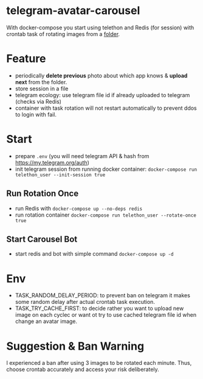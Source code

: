 # telegram-avatar-carousel

With docker-compose you start using telethon and Redis (for session) with crontab task of rotating images 
from a [folder](telethon_user/src/data_avatars).

# Feature
- periodically **delete previous** photo about which app knows & **upload next** from the folder.
- store session in a file
- telegram ecology: use telegram file id if already uploaded to telegram (checks via Redis)
- container with task rotation will not restart automatically to prevent ddos to login with fail. 

# Start
- prepare `.env` (you will need telegram API & hash from https://my.telegram.org/auth)
- init telegram session from running docker container: 
`docker-compose run telethon_user --init-session true`

## Run Rotation Once
- run Redis with `docker-compose up --no-deps redis` 
- run rotation container `docker-compose run telethon_user --rotate-once true`

## Start Carousel Bot
- start redis and bot with simple command `docker-compose up -d`


# Env
- TASK_RANDOM_DELAY_PERIOD: to prevent ban on telegram it makes some random delay after actual crontab task execution.
- TASK_TRY_CACHE_FIRST: to decide rather you want to upload new image on each cyclec or want ot try to use 
cached telegram file id when change an avatar image. 

# Suggestion & Ban Warning
I experienced a ban after using 3 images to be rotated each minute. 
Thus, choose crontab accurately and access your risk deliberately.
